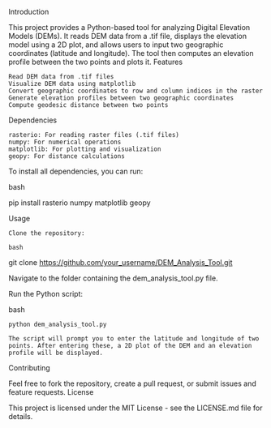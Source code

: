 Introduction

This project provides a Python-based tool for analyzing Digital Elevation Models (DEMs). It reads DEM data from a .tif file, displays the elevation model using a 2D plot, and allows users to input two geographic coordinates (latitude and longitude). The tool then computes an elevation profile between the two points and plots it.
Features

    Read DEM data from .tif files
    Visualize DEM data using matplotlib
    Convert geographic coordinates to row and column indices in the raster
    Generate elevation profiles between two geographic coordinates
    Compute geodesic distance between two points

Dependencies

    rasterio: For reading raster files (.tif files)
    numpy: For numerical operations
    matplotlib: For plotting and visualization
    geopy: For distance calculations

To install all dependencies, you can run:

bash

pip install rasterio numpy matplotlib geopy

Usage

    Clone the repository:

    bash

git clone https://github.com/your_username/DEM_Analysis_Tool.git

Navigate to the folder containing the dem_analysis_tool.py file.

Run the Python script:

bash

    python dem_analysis_tool.py

    The script will prompt you to enter the latitude and longitude of two points. After entering these, a 2D plot of the DEM and an elevation profile will be displayed.

Contributing

Feel free to fork the repository, create a pull request, or submit issues and feature requests.
License

This project is licensed under the MIT License - see the LICENSE.md file for details.
